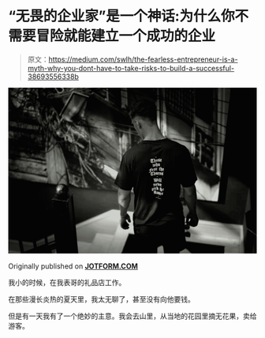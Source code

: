 # “无畏的企业家”是一个神话:为什么你不需要冒险就能建立一个成功的企业

> 原文：<https://medium.com/swlh/the-fearless-entrepreneur-is-a-myth-why-you-dont-have-to-take-risks-to-build-a-successful-38693556338b>

![](img/045b2387147c72efe7df41ffa9553c44.png)

Originally published on [**JOTFORM.COM**](http://jotform.com)

我小的时候，在我表哥的礼品店工作。

在那些漫长炎热的夏天里，我太无聊了，甚至没有向他要钱。

但是有一天我有了一个绝妙的主意。我会去山里，从当地的花园里摘无花果，卖给游客。